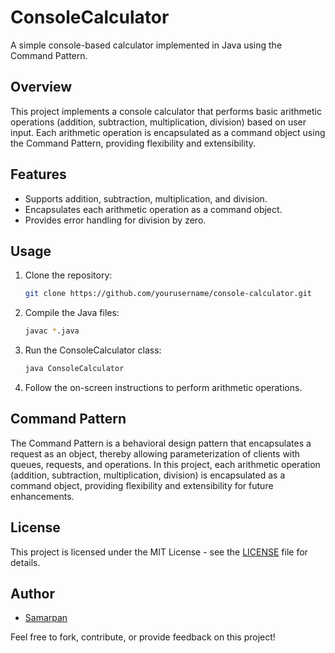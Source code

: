 # ConsoleCalculator

A simple console-based calculator implemented in Java using the Command Pattern.

## Overview

This project implements a console calculator that performs basic arithmetic operations (addition, subtraction, multiplication, division) based on user input. Each arithmetic operation is encapsulated as a command object using the Command Pattern, providing flexibility and extensibility.

## Features

- Supports addition, subtraction, multiplication, and division.
- Encapsulates each arithmetic operation as a command object.
- Provides error handling for division by zero.

## Usage

1. Clone the repository:

    ```bash
    git clone https://github.com/yourusername/console-calculator.git
    ```

2. Compile the Java files:

    ```bash
    javac *.java
    ```

3. Run the ConsoleCalculator class:

    ```bash
    java ConsoleCalculator
    ```

4. Follow the on-screen instructions to perform arithmetic operations.

## Command Pattern

The Command Pattern is a behavioral design pattern that encapsulates a request as an object, thereby allowing parameterization of clients with queues, requests, and operations. In this project, each arithmetic operation (addition, subtraction, multiplication, division) is encapsulated as a command object, providing flexibility and extensibility for future enhancements.

## License

This project is licensed under the MIT License - see the [LICENSE](LICENSE) file for details.

## Author

- [Samarpan](https://github.com/samarpan20)

Feel free to fork, contribute, or provide feedback on this project!
